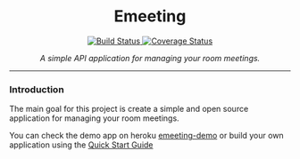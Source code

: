 <H1 align='center'>Emeeting </H1>
<p align="center">
<a href="https://travis-ci.org/jairojair/emeeting">
    <img src="https://travis-ci.org/jairojair/emeeting.svg?branch=master" alt="Build Status">
</a>
<a href='https://coveralls.io/github/jairojair/emeeting?branch=master'><img src='https://coveralls.io/repos/github/jairojair/emeeting/badge.svg?branch=master&service=github' alt='Coverage Status' /></a>
</p>
<p align="center">
    <em>A simple API application for managing your room meetings.</em>
</p>


---

### Introduction

The main goal for this project is create a simple and open source application for managing your room meetings. 

You can check the demo app on heroku [emeeting-demo](https://emeeting-demo.herokuapp.com) or build your own application using the [Quick Start Guide](started.md) 
